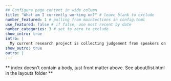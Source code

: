 ```yaml
---
## Configure page content in wide column
title: "What am I currently working on?" # leave blank to exclude
number_featured: 1 # pulling from mainSections in config.toml
use_featured: false # if false, use most recent by date
number_categories: 3 # set to zero to exclude
show_intro: true
intro: |
  My current research project is collecting judgement from speakers on control structures, particularly the backward and copy-control structures in Assamese. I am also involved in analyzing data collected from a questionnaire about languages spoken in Daru, Papua New Guinea, with Dr Kate Lynn Lindsey. More recent works include identifying variation in the vowel space of Assamese speakers by looking at socioeconomic factors. I am also currently trying to create a phonological description of my native language, Koch Rajbongshi, an under-represented language spoken in the Indian subcontinent. For this, I am collecting audio recordings from native Koch Rajbongshi speakers in Assam, India. If you are a native speaker, or know somebody who is, please send me an email! 
show_outro: true
outro: |
---
```


** index doesn't contain a body, just front matter above.
See about/list.html in the layouts folder **